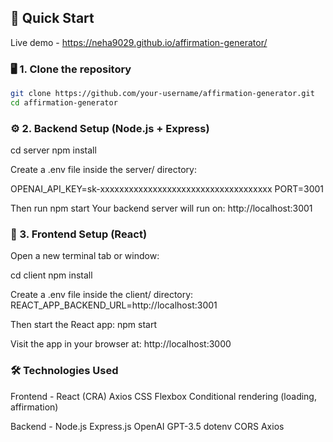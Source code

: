 ## 🚀 Quick Start

Live demo - https://neha9029.github.io/affirmation-generator/

### 🖥️ 1. Clone the repository

```bash
git clone https://github.com/your-username/affirmation-generator.git
cd affirmation-generator
```

### ⚙️ 2. Backend Setup (Node.js + Express)

cd server
npm install

Create a .env file inside the server/ directory:

OPENAI_API_KEY=sk-xxxxxxxxxxxxxxxxxxxxxxxxxxxxxxxxxxxx
PORT=3001

Then run
npm start
Your backend server will run on: http://localhost:3001

### 🎨 3. Frontend Setup (React)

Open a new terminal tab or window:

cd client
npm install

Create a .env file inside the client/ directory:
REACT_APP_BACKEND_URL=http://localhost:3001

Then start the React app:
npm start

Visit the app in your browser at: http://localhost:3000

### 🛠 Technologies Used

Frontend -
React (CRA)
Axios
CSS Flexbox
Conditional rendering (loading, affirmation)

Backend -
Node.js
Express.js
OpenAI GPT-3.5
dotenv
CORS
Axios
